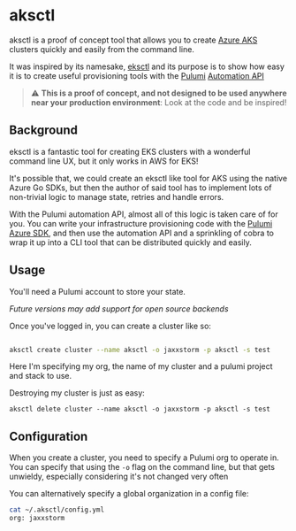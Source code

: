 # aksctl

aksctl is a proof of concept tool that allows you to create [Azure AKS](https://azure.microsoft.com/en-us/services/kubernetes-service/) clusters quickly and easily from the command line.

It was inspired by its namesake, [eksctl](https://github.com/weaveworks/eksctl) and its purpose is to show how easy it is to create useful provisioning tools with the [Pulumi](https://pulumi.com/) [Automation API](https://pkg.go.dev/github.com/pulumi/pulumi/sdk/v2/go/x/auto)

> :warning: **This is a proof of concept, and not designed to be used anywhere near your production environment**: Look at the code and be inspired!

## Background

eksctl is a fantastic tool for creating EKS clusters with a wonderful command line UX, but it only works in AWS for EKS!

It's possible that, we could create an eksctl like tool for AKS using the native Azure Go SDKs, but then the author of said tool has to implement lots of non-trivial logic to manage state, retries and handle errors.

With the Pulumi automation API, almost all of this logic is taken care of for you. You can write your infrastructure provisioning code with the [Pulumi Azure SDK](https://www.pulumi.com/docs/reference/pkg/azure-nextgen/), and then use the automation API and a sprinkling of cobra to wrap it up into a CLI tool that can be distributed quickly and easily.

## Usage

You'll need a Pulumi account to store your state. 

*Future versions may add support for open source backends*

Once you've logged in, you can create a cluster like so:

```bash

aksctl create cluster --name aksctl -o jaxxstorm -p aksctl -s test
```

Here I'm specifying my org, the name of my cluster and a pulumi project and stack to use.

Destroying my cluster is just as easy:

```
aksctl delete cluster --name aksctl -o jaxxstorm -p aksctl -s test
```

## Configuration

When you create a cluster, you need to specify a Pulumi org to operate in. You can specify that using the `-o` flag on the command line, but that gets unwieldy, especially considering it's not changed very often

You can alternatively specify a global organization in a config file:

```bash
cat ~/.aksctl/config.yml
org: jaxxstorm
```




